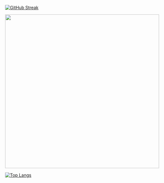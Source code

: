 [![GitHub Streak](https://github-readme-streak-stats.herokuapp.com?user=ThoSamSet&theme=onedark&hide_border=true)](https://git.io/streak-stats)

<img src="https://github-readme-stats.vercel.app/api?username=ThoSamSet&show_icons=true&theme=merko" width="500">

[![Top Langs](https://github-readme-stats.vercel.app/api/top-langs/?username=ThoSamSet&layout=compact)](https://github.com/anuraghazra/github-readme-stats)
